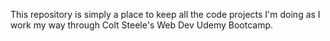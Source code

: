 This repository is simply a place to keep all the code projects I'm doing as I work my way through Colt Steele's Web Dev Udemy Bootcamp.
